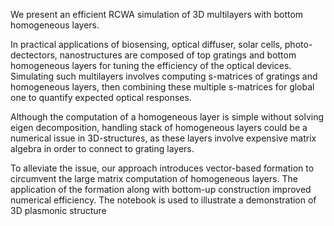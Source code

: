 We present an efficient RCWA simulation of 3D multilayers with bottom homogeneous layers.

In practical applications of biosensing, optical diffuser, solar cells, photo-dectectors, nanostructures are composed of top gratings and bottom homogeneous layers 
for tuning the efficiency of the optical devices. Simulating such multilayers involves computing s-matrices of gratings and homogeneous layers, then combining these 
multiple s-matrices for global one to quantify expected optical responses.

Although the computation of a homogeneous layer is simple without solving eigen decomposition, handling stack of homogeneous layers could be a numerical issue in 
3D-structures, as these layers involve expensive matrix algebra in order to connect to grating layers.

To alleviate the issue, our approach introduces vector-based formation to circumvent the large matrix computation of homogeneous layers. 
The application of the formation along with bottom-up construction improved numerical efficiency. The notebook is used to illustrate a demonstration 
of 3D plasmonic structure
